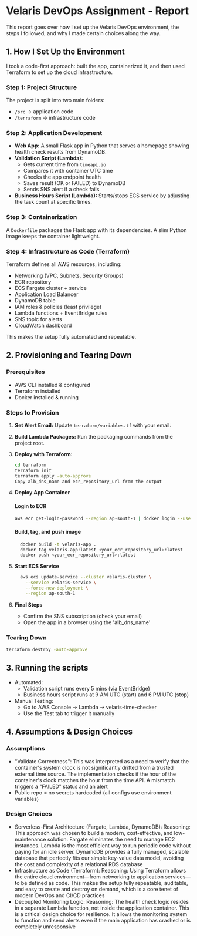 # Velaris DevOps Assignment - Report  

This report goes over how I set up the Velaris DevOps environment, the steps I followed, and why I made certain choices along the way.  



## 1. How I Set Up the Environment  

I took a code-first approach: built the app, containerized it, and then used Terraform to set up the cloud infrastructure.  

### Step 1: Project Structure  
The project is split into two main folders:  
- `/src` → application code  
- `/terraform` → infrastructure code  

### Step 2: Application Development  
- **Web App:** A small Flask app in Python that serves a homepage showing health check results from DynamoDB.  
- **Validation Script (Lambda):**  
  - Gets current time from `timeapi.io`  
  - Compares it with container UTC time  
  - Checks the app endpoint health  
  - Saves result (OK or FAILED) to DynamoDB  
  - Sends SNS alert if a check fails  
- **Business Hours Script (Lambda):** Starts/stops ECS service by adjusting the task count at specific times.  

### Step 3: Containerization  
A `Dockerfile` packages the Flask app with its dependencies. A slim Python image keeps the container lightweight.  

### Step 4: Infrastructure as Code (Terraform)  
Terraform defines all AWS resources, including:  
- Networking (VPC, Subnets, Security Groups)  
- ECR repository  
- ECS Fargate cluster + service  
- Application Load Balancer  
- DynamoDB table  
- IAM roles & policies (least privilege)  
- Lambda functions + EventBridge rules  
- SNS topic for alerts  
- CloudWatch dashboard  

This makes the setup fully automated and repeatable.  



## 2. Provisioning and Tearing Down

### Prerequisites  
- AWS CLI installed & configured  
- Terraform installed  
- Docker installed & running  

### Steps to Provision  
1. **Set Alert Email:** Update `terraform/variables.tf` with your email.  
2. **Build Lambda Packages:** Run the packaging commands from the project root.  
3. **Deploy with Terraform:**  
   ```bash
   cd terraform
   terraform init
   terraform apply -auto-approve
   Copy alb_dns_name and ecr_repository_url from the output
4. **Deploy App Container**
   #### Login to ECR
     ```bash
     aws ecr get-login-password --region ap-south-1 | docker login --username AWS --password-stdin <your_ecr_repository_url>
    ```
     
   #### Build, tag, and push image
   ```bash
     docker build -t velaris-app .
     docker tag velaris-app:latest <your_ecr_repository_url>:latest
     docker push <your_ecr_repository_url>:latest
   
5. **Start ECS Service**
   ```bash
     aws ecs update-service --cluster velaris-cluster \
       --service velaris-service \
       --force-new-deployment \
       --region ap-south-1
6. **Final Steps**
   - Confirm the SNS subscription (check your email)
   - Open the app in a browser using the 'alb_dns_name'

### Tearing Down
```bash
terraform destroy -auto-approve
```


## 3. Running the scripts
- Automated:
  - Validation script runs every 5 mins (via EventBridge)
  - Business hours script runs at 9 AM UTC (start) and 6 PM UTC (stop)
- Manual Testing:
  - Go to AWS Console → Lambda → velaris-time-checker
  - Use the Test tab to trigger it manually



## 4. Assumptions & Design Choices

### Assumptions
  - "Validate Correctness": This was interpreted as a need to verify that the container's system clock is not significantly drifted from a trusted external time source. The implementation checks if the hour of      the container's clock matches the hour from the time API. A mismatch triggers a "FAILED" status and an alert
  - Public repo = no secrets hardcoded (all configs use environment variables)

### Design Choices
  - Serverless-First Architecture (Fargate, Lambda, DynamoDB):
    Reasoning: This approach was chosen to build a modern, cost-effective, and low-maintenance solution. Fargate eliminates the need to manage EC2 instances. Lambda is the most efficient way to run periodic         code without paying for an idle server. DynamoDB provides a fully managed, scalable database that perfectly fits our simple key-value data model, avoiding the cost and complexity of a relational RDS database
  - Infrastructure as Code (Terraform):
    Reasoning: Using Terraform allows the entire cloud environment—from networking to application services—to be defined as code. This makes the setup fully repeatable, auditable, and easy to create and destroy     on demand, which is a core tenet of modern DevOps and CI/CD practices
  - Decoupled Monitoring Logic:
    Reasoning: The health check logic resides in a separate Lambda function, not inside the application container. This is a critical design choice for resilience. It allows the monitoring system to function        and send alerts even if the main application has crashed or is completely unresponsive


